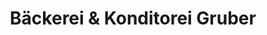 ---
title: "Bäckerei & Konditorei Gruber"
url: /fohnsdorf/baeckerei-und-konditorei-gruber/
shop: Bäckerei
---